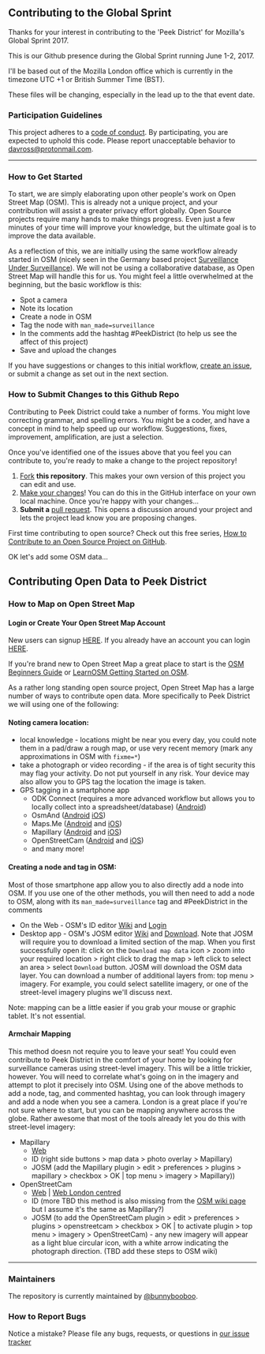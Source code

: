 ## Contributing to the Global Sprint

Thanks for your interest in contributing to the 'Peek District' for Mozilla's Global Sprint 2017.

This is our Github presence during the Global Sprint running June 1-2, 2017.

I'll be based out of the Mozilla London office which is currently in the timezone UTC +1 or British Summer Time (BST).

These files will be changing, especially in the lead up to the that event date.

### Participation Guidelines

This project adheres to a [code of conduct](https://www.mozilla.org/en-US/about/governance/policies/participation/). By participating, you are expected to uphold this code. Please report unacceptable behavior to davross@protonmail.com.

---

### How to Get Started

To start, we are simply elaborating upon other people's work on Open Street Map (OSM). This is already not a unique project, and your contribution will assist a greater privacy effort globally. Open Source projects require many hands to make things progress. Even just a few minutes of your time will improve your knowledge, but the ultimate goal is to improve the data available.

As a reflection of this, we are initially using the same workflow already started in OSM (nicely seen in the Germany based project [Surveillance Under Surveillance](https://kamba4.crux.uberspace.de/)). We will not be using a collaborative database, as Open Street Map will handle this for us. You might feel a little overwhelmed at the beginning, but the basic workflow is this:

  * Spot a camera
  * Note its location
  * Create a node in OSM
  * Tag the node with `man_made=surveillance`
  * In the comments add the hashtag #PeekDistrict (to help us see the affect of this project)
  * Save and upload the changes

If you have suggestions or changes to this initial workflow, [create an issue](https://github.com/peekdistrict/peekdistrict/issues), or submit a change as set out in the next section.

### How to Submit Changes to this Github Repo

Contributing to Peek District could take a number of forms. You might love correcting grammar, and spelling errors. You might be a coder, and have a concept in mind to help speed up our workflow. Suggestions, fixes, improvement, amplification, are just a selection.

Once you've identified one of the issues above that you feel you can contribute to, you're ready to make a change to the project repository!

  1. [Fork](https://help.github.com/articles/fork-a-repo/) **this repository**. This makes your own version of this project you can edit and use.
  2. [Make your changes](https://guides.github.com/activities/forking/#making-changes)! You can do this in the GitHub interface on your own local machine. Once you're happy with your changes...
  3. **Submit a** [pull request](https://help.github.com/articles/proposing-changes-to-a-project-with-pull-requests/). This opens a discussion around your project and lets the project lead know you are proposing changes.

First time contributing to open source? Check out this free series, [How to Contribute to an Open Source Project on GitHub](https://egghead.io/series/how-to-contribute-to-an-open-source-project-on-github).

OK let's add some OSM data...

## Contributing Open Data to Peek District

### How to Map on Open Street Map

#### Login or Create Your Open Street Map Account

New users can signup [HERE](https://www.openstreetmap.org/user/new). If you already have an account you can login [HERE](https://www.openstreetmap.org/login).

If you're brand new to Open Street Map a great place to start is the [OSM Beginners Guide](http://wiki.openstreetmap.org/wiki/Beginners%27_guide) or [LearnOSM Getting Started on OSM](http://learnosm.org/en/beginner/start-osm/#beginning-osm-create-an-openstreetmap-account).

As a rather long standing open source project, Open Street Map has a large number of ways to contribute open data. More specifically to Peek District we will using one of the following:

#### Noting camera location:

  * local knowledge - locations might be near you every day, you could note them in a pad/draw a rough map, or use very recent memory (mark any approximations in OSM with `fixme=*`)
  * take a photograph or video recording - if the area is of tight security this may flag your activity. Do not put yourself in any risk. Your device may also allow you to GPS tag the location the image is taken.
  * GPS tagging in a smartphone app
    * ODK Connect (requires a more advanced workflow but allows you to locally collect into a spreadsheet/database) ([Android](https://play.google.com/store/apps/details?id=org.odk.collect.android))
    * OsmAnd ([Android](https://play.google.com/store/apps/details?id=net.osmand) [iOS](https://itunes.apple.com/app/id934850257))
    * Maps.Me ([Android](https://play.google.com/store/apps/details?id=com.mapswithme.maps.pro) and [iOS](https://itunes.apple.com/app/id510623322))
    * Mapillary ([Android](https://play.google.com/store/apps/details?id=app.mapillary) and [iOS](https://itunes.apple.com/us/app/mapillary/id757286802))
    * OpenStreetCam ([Android](https://play.google.com/store/apps/details?id=com.telenav.streetview) and [iOS](https://itunes.apple.com/app/id1089548849))
    * and many more!

#### Creating a node and tag in OSM:

Most of those smartphone app allow you to also directly add a node into OSM. If you use one of the other methods, you will then need to add a node to OSM, along with its `man_made=surveillance` tag and #PeekDistrict in the comments

  * On the Web - OSM's ID editor [Wiki](https://wiki.openstreetmap.org/wiki/ID) and [Login](www.openstreetmap.org/login?referer=%2Fedit%3Feditor%3Did)
  * Desktop app - OSM's JOSM editor [Wiki](http://wiki.openstreetmap.org/wiki/JOSM) and [Download](https://josm.openstreetmap.de/). Note that JOSM will require you to download a limited section of the map. When you first successfully open it: click on the `Download map data` icon > zoom into your required location > right click to drag the map > left click to select an area > select `Download` button. JOSM will download the OSM data layer. You can download a number of additional layers from: top menu > imagery. For example, you could select satellite imagery, or one of the street-level imagery plugins we'll discuss next.

Note: mapping can be a little easier if you grab your mouse or graphic tablet. It's not essential.

#### Armchair Mapping

This method doesn not require you to leave your seat! You could even contribute to Peek District in the comfort of your home by looking for surveillance cameras using street-level imagery. This will be a little trickier, however. You will need to correlate what's going on in the imagery and attempt to plot it precisely into OSM. Using one of the above methods to add a node, tag, and commented hashtag, you can look through imagery and add a node when you see a camera. London is a great place if you're not sure where to start, but you can be mapping anywhere across the globe. Rather awesome that most of the tools already let you do this with street-level imagery:

  * Mapillary
    * [Web](https://www.mapillary.com/app)
    * ID (right side buttons > map data > photo overlay > Mapillary)
    * JOSM (add the Mapillary plugin > edit > preferences > plugins > mapillary > checkbox > OK | top menu > imagery > Mapillary))
  * OpenStreetCam
    * [Web](https://openstreetcam.org/map/) | [Web London centred](https://openstreetcam.org/map/@51.484803739516046,-0.20187377929687503,11z)
    * ID (more TBD this method is also missing from the [OSM wiki page](http://wiki.openstreetmap.org/wiki/Pick_your_mapping_technique#openstreetcam) but I assume it's the same as Mapillary?)
    * JOSM (to add the OpenStreetCam plugin > edit > preferences > plugins > openstreetcam > checkbox > OK | to activate plugin > top menu > imagery > OpenStreetCam) - any new imagery will appear as a light blue circular icon, with a white arrow indicating the photograph direction. (TBD add these steps to OSM wiki)
---
### Maintainers

The repository is currently maintained by [@bunnybooboo](https://github.com/bunnybooboo).

### How to Report Bugs

Notice a mistake? Please file any bugs, requests, or questions in [our issue tracker](https://github.com/mozilla/peekdistrict/peekdistrict/issues)
